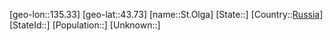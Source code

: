 ﻿---
location: [43.73,135.33]
type: City
tags:
- geo/City


SpocWebEntityId: 34480
isDeleted: false
confidential: public

---
[geo-lon::135.33]
[geo-lat::43.73]
[name::St.Olga]
[State::]
[Country::[Russia](geo/Continent/Europe/Russia.md)]
[StateId::]
[Population::]
[Unknown::]

